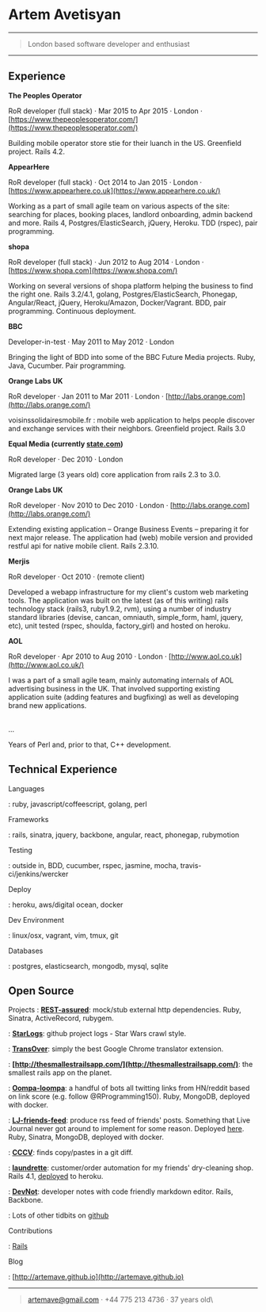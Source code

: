 Artem Avetisyan
============

----

>  London based software developer and enthusiast

----

Experience
----------

**The Peoples Operator**

RoR developer (full stack) · Mar 2015 to Apr 2015 · London · [https://www.thepeoplesoperator.com/](https://www.thepeoplesoperator.com/)

Building mobile operator store stie for their luanch in the US. Greenfield project. Rails 4.2.

**AppearHere**

RoR developer (full stack) · Oct 2014 to Jan 2015 · London · [https://www.appearhere.co.uk](https://www.appearhere.co.uk/)

Working as a part of small agile team on various aspects of the site: searching for places, booking places, landlord onboarding, admin backend and more. Rails 4, Postgres/ElasticSearch, jQuery, Heroku. TDD (rspec), pair programming.

**shopa**

RoR developer (full stack) · Jun 2012 to Aug 2014 · London · [https://www.shopa.com](https://www.shopa.com/)

Working on several versions of shopa platform helping the business to find the right one. Rails 3.2/4.1, golang, Postgres/ElasticSearch, Phonegap, Angular/React, jQuery, Heroku/Amazon, Docker/Vagrant. BDD, pair programming. Continuous deployment.

**BBC**

Developer-in-test · May 2011 to May 2012 · London

Bringing the light of BDD into some of the BBC Future Media projects. Ruby, Java, Cucumber. Pair programming.

**Orange Labs UK**

RoR developer · Jan 2011 to Mar 2011 · London · [http://labs.orange.com](http://labs.orange.com/)

voisinssolidairesmobile.fr : mobile web application to helps people discover and exchange services with their neighbors. Greenfield project. Rails 3.0

**Equal Media (currently [state.com](state.com))**

RoR developer · Dec 2010 · London

Migrated large (3 years old) core application from rails 2.3 to 3.0.

**Orange Labs UK**

RoR developer · Nov 2010 to Dec 2010 · London · [http://labs.orange.com](http://labs.orange.com/)

Extending existing application – Orange Business Events – preparing it for next major release. The application had (web) mobile version and provided restful api for native mobile client. Rails 2.3.10.

**Merjis**

RoR developer · Oct 2010 · (remote client)

Developed a webapp infrastructure for my client's custom web marketing tools. The application was built on the latest (as of this writing) rails technology stack (rails3, ruby1.9.2, rvm), using a number of industry standard libraries (devise, cancan, omniauth, simple_form, haml, jquery, etc), unit tested (rspec, shoulda, factory_girl) and hosted on heroku.

**AOL**

RoR developer · Apr 2010 to Aug 2010 · London · [http://www.aol.co.uk](http://www.aol.co.uk/)

I was a part of a small agile team, mainly automating internals of AOL advertising business in the UK. That involved supporting existing application suite (adding features and bugfixing) as well as developing brand new applications.

</br>
...

Years of Perl and, prior to that, C++ development.

Technical Experience
--------------------

Languages

:   ruby, javascript/coffeescript, golang, perl

Frameworks

:   rails, sinatra, jquery, backbone, angular, react, phonegap, rubymotion

Testing

:   outside in, BDD, cucumber, rspec, jasmine, mocha, travis-ci/jenkins/wercker

Deploy

:   heroku, aws/digital ocean, docker

Dev Environment

:   linux/osx, vagrant, vim, tmux, git

Databases

:   postgres, elasticsearch, mongodb, mysql, sqlite

Open Source
--------------------

Projects
:   **[REST-assured](https://github.com/artemave/REST-assured)**: mock/stub external http dependencies. Ruby, Sinatra, ActiveRecord, rubygem.

:   **[StarLogs](http://starlogs.net/)**: github project logs - Star Wars crawl style.

:   **[TransOver](https://chrome.google.com/webstore/detail/transover/aggiiclaiamajehmlfpkjmlbadmkledi)**: simply the best Google Chrome translator extension.

:   **[http://thesmallestrailsapp.com/](http://thesmallestrailsapp.com/)**: the smallest rails app on the planet.

:   **[Oompa-loompa](https://github.com/artemave/oompa-loompa)**: a handful of bots all twitting links from HN/reddit based on link score (e.g. follow @RProgramming150). Ruby, MongoDB, deployed with docker.

:   **[LJ-friends-feed](https://github.com/artemave/lj-friends-feed)**: produce rss feed of friends' posts. Something that Live Journal never got around to implement for some reason. Deployed [here](http://5.101.106.49:9292/feeds/artemave). Ruby, Sinatra, MongoDB, deployed with docker.

:   **[CCCV](https://github.com/artemave/cccv)**: finds copy/pastes in a git diff.

:   **[laundrette](https://github.com/artemave/laundrette)**: customer/order automation for my friends' dry-cleaning shop. Rails 4.1, [deployed](https://laundrette.herokuapp.com/) to heroku.

:   **[DevNot](http://devnot.herokuapp.com/)**: developer notes with code friendly markdown editor. Rails, Backbone.

:   Lots of other tidbits on [github](https://github.com/artemave)

Contributions

:   [Rails](http://contributors.rubyonrails.org/contributors/artem-avetisyan/commits)

Blog

:   [http://artemave.github.io](http://artemave.github.io)

-----------
> <artemave@gmail.com> · +44 775 213 4736 · 37 years old\
